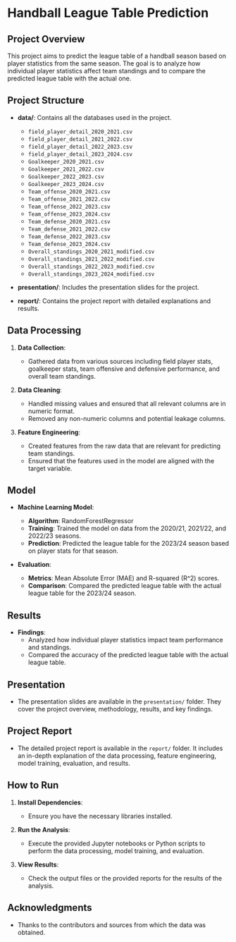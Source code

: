 # Handball League Table Prediction

## Project Overview
This project aims to predict the league table of a handball season based on player statistics from the same season. The goal is to analyze how individual player statistics affect team standings and to compare the predicted league table with the actual one.

## Project Structure

- **data/**: Contains all the databases used in the project.
  - `field_player_detail_2020_2021.csv`
  - `field_player_detail_2021_2022.csv`
  - `field_player_detail_2022_2023.csv`
  - `field_player_detail_2023_2024.csv`
  - `Goalkeeper_2020_2021.csv`
  - `Goalkeeper_2021_2022.csv`
  - `Goalkeeper_2022_2023.csv`
  - `Goalkeeper_2023_2024.csv`
  - `Team_offense_2020_2021.csv`
  - `Team_offense_2021_2022.csv`
  - `Team_offense_2022_2023.csv`
  - `Team_offense_2023_2024.csv`
  - `Team_defense_2020_2021.csv`
  - `Team_defense_2021_2022.csv`
  - `Team_defense_2022_2023.csv`
  - `Team_defense_2023_2024.csv`
  - `Overall_standings_2020_2021_modified.csv`
  - `Overall_standings_2021_2022_modified.csv`
  - `Overall_standings_2022_2023_modified.csv`
  - `Overall_standings_2023_2024_modified.csv`

- **presentation/**: Includes the presentation slides for the project.

- **report/**: Contains the project report with detailed explanations and results.

## Data Processing

1. **Data Collection**: 
   - Gathered data from various sources including field player stats, goalkeeper stats, team offensive and defensive performance, and overall team standings.

2. **Data Cleaning**:
   - Handled missing values and ensured that all relevant columns are in numeric format.
   - Removed any non-numeric columns and potential leakage columns.

3. **Feature Engineering**:
   - Created features from the raw data that are relevant for predicting team standings.
   - Ensured that the features used in the model are aligned with the target variable.

## Model

- **Machine Learning Model**:
  - **Algorithm**: RandomForestRegressor
  - **Training**: Trained the model on data from the 2020/21, 2021/22, and 2022/23 seasons.
  - **Prediction**: Predicted the league table for the 2023/24 season based on player stats for that season.

- **Evaluation**:
  - **Metrics**: Mean Absolute Error (MAE) and R-squared (R^2) scores.
  - **Comparison**: Compared the predicted league table with the actual league table for the 2023/24 season.

## Results

- **Findings**:
  - Analyzed how individual player statistics impact team performance and standings.
  - Compared the accuracy of the predicted league table with the actual league table.

## Presentation

- The presentation slides are available in the `presentation/` folder. They cover the project overview, methodology, results, and key findings.

## Project Report

- The detailed project report is available in the `report/` folder. It includes an in-depth explanation of the data processing, feature engineering, model training, evaluation, and results.

## How to Run

1. **Install Dependencies**:
   - Ensure you have the necessary libraries installed.
2. **Run the Analysis**:
   - Execute the provided Jupyter notebooks or Python scripts to perform the data processing, model training, and evaluation.

3. **View Results**:
   - Check the output files or the provided reports for the results of the analysis.

## Acknowledgments

- Thanks to the contributors and sources from which the data was obtained.

